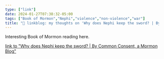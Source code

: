 ```yaml
---
type: ["link"]
date: 2024-01-27T07:38:32-05:00
tags: ["Book of Mormon","Nephi","violence","non-violence","war"]
title: "🔗 linkblog: my thoughts on 'Why does Nephi keep the sword? | By Common Consent, a Mormon Blog'"
---
```

Interesting Book of Mormon reading here.

[link to "Why does Nephi keep the sword? | By Common Consent, a Mormon Blog"](https://bycommonconsent.com/2024/01/26/why-does-nephi-keep-the-sword/)
